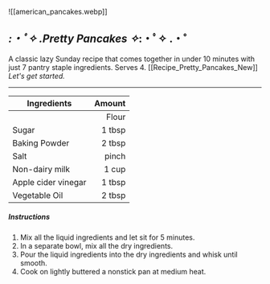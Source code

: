 
![[american_pancakes.webp]]

## *:・ﾟ✧ .Pretty Pancakes ✧*:・ﾟ✧ .・゜
A classic lazy Sunday recipe that comes together in under 10 minutes with just 7 pantry staple ingredients. Serves 4. 
[[Recipe_Pretty_Pancakes_New]]
*Let's get started.*

***


| Ingredients              |             Amount        |
|--------------------------| -------------------------:|
	|Flour                 | 1 cup|
|Sugar | 1 tbsp|
|Baking Powder| 2 tbsp|
|Salt | pinch|
|Non-dairy milk| 1 cup|
|Apple cider vinegar | 1 tbsp|
|Vegetable Oil|2 tbsp|

##### Instructions 
1. Mix all the liquid ingredients and let sit for 5 minutes.
2. In a separate bowl, mix all the dry ingredients.
3. Pour the liquid ingredients into the dry ingredients and whisk until smooth. 
4. Cook on lightly buttered a nonstick pan at medium heat.
